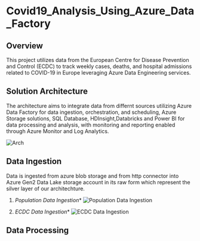 # Covid19_Analysis_Using_Azure_Data_Factory

## Overview

This project utilizes data from the European Centre for Disease Prevention and Control (ECDC) to track weekly cases, deaths, and hospital admissions related to COVID-19 in Europe leveraging Azure Data Engineering services.

## Solution Architecture

The architecture aims to integrate data from differnt sources utilizing Azure Data Factory for data ingestion, orchestration, and scheduling, Azure Storage solutions, SQL Database, HDInsight,Databricks and Power BI for data processing and analysis, with monitoring and reporting enabled through Azure Monitor and Log Analytics.

![Arch](https://github.com/AliMagdy100/Covid19_Analysis_Using_Azure_Data_Factory/assets/87953057/fdca07db-68e1-4786-823a-d562ef64b172)


## Data Ingestion
Data is ingested from azure blob storage and from http connector into Azure Gen2 Data Lake storage account in its raw form which represent the silver layer of our architechture.

1. *Population Data Ingestion** 
![Population Data Ingestion](https://github.com/AliMagdy100/Covid19_Analysis_Using_Azure_Data_Factory/assets/87953057/404a7656-64e0-4707-ae40-adffeb960447)

2. *ECDC Data Ingestion** 
![ECDC Data Ingestion](https://github.com/AliMagdy100/Covid19_Analysis_Using_Azure_Data_Factory/assets/87953057/ad7adcd4-930a-479f-b775-764f81a48f65)

## Data Processing
